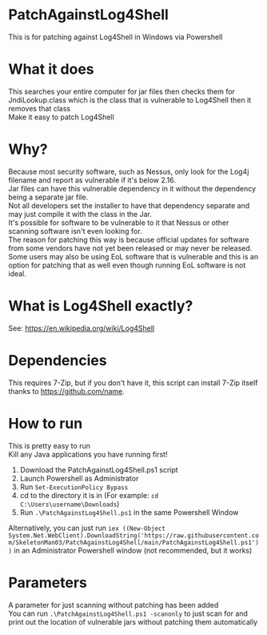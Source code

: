 # PatchAgainstLog4Shell
This is for patching against Log4Shell in Windows via Powershell
# What it does
This searches your entire computer for jar files then checks them for JndiLookup.class which is the class that is vulnerable to Log4Shell then it removes that class  
Make it easy to patch Log4Shell
# Why?
Because most security software, such as Nessus, only look for the Log4j filename and report as vulnerable if it's below 2.16.  
Jar files can have this vulnerable dependency in it without the dependency being a separate jar file.  
Not all developers set the installer to have that dependency separate and may just compile it with the class in the Jar.  
It's possible for software to be vulnerable to it that Nessus or other scanning software isn't even looking for.  
The reason for patching this way is because official updates for software from some vendors have not yet been released or may never be released.  
Some users may also be using EoL software that is vulnerable and this is an option for patching that as well even though running EoL software is not ideal.  
# What is Log4Shell exactly?
See: https://en.wikipedia.org/wiki/Log4Shell  
# Dependencies
This requires 7-Zip, but if you don't have it, this script can install 7-Zip itself thanks to https://github.com/name.
# How to run
This is pretty easy to run  
Kill any Java applications you have running first!
1) Download the PatchAgainstLog4Shell.ps1 script
2) Launch Powershell as Administrator
3) Run `Set-ExecutionPolicy Bypass`
4) cd to the directory it is in (For example: `cd C:\Users\username\Downloads`)
5) Run `.\PatchAgainstLog4Shell.ps1` in the same Powershell Window

Alternatively, you can just run `iex ((New-Object System.Net.WebClient).DownloadString('https://raw.githubusercontent.com/SkeletonMan03/PatchAgainstLog4Shell/main/PatchAgainstLog4Shell.ps1'))` in an Administrator Powershell window (not recommended, but it works)

# Parameters
A parameter for just scanning without patching has been added  
You can run `.\PatchAgainstLog4Shell.ps1 -scanonly` to just scan for and print out the location of vulnerable jars without patching them automatically
